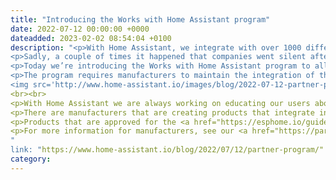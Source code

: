 ```yaml
---
title: "Introducing the Works with Home Assistant program"
date: 2022-07-12 00:00:00 +0000
dateadded: 2023-02-02 08:54:04 +0100
description: "<p>With Home Assistant, we integrate with over 1000 different APIs. The majority of these integrations are created and maintained by the Home Assistant community. Over the years a number of companies have stepped up to work with our community offering samples and engineering support. In a few cases, we saw companies pick up the maintenance of integrating their products in Home Assistant.</p>
<p>Sadly, a couple of times it happened that companies went silent after their initial contribution, causing users to be wondering why new devices are not being supported. We want to protect our users from investing in products for their homes that won’t work well with Home Assistant.</p>
<p>Today we’re introducing the Works with Home Assistant program to allow manufacturers to show their support and commitment to Home Assistant and its community.</p>
<p>The program requires manufacturers to maintain the integration of their products in Home Assistant, offer a good user experience, provide product samples and give us an engineering contact to escalate issues. In return, manufacturers will be able to use the “Works with Home Assistant” badge on their products and documentation. The terms of the Works with Home Assistant program are enforced in an agreement signed by both Nabu Casa and the manufacturer.</p>
<img src='http://www.home-assistant.io/images/blog/2022-07-12-partner-program/partner-program-logos.jpg' alt="Decorative header." class='no-shadow'>
<br><br>
<p>With Home Assistant we are always working on educating our users about preferring local control and open standards when acquiring new products. This is also reflected in the “Works with Home Assistant” badges.</p>
<p>There are manufacturers that are creating products that integrate into Home Assistant using standards like Z-Wave, Zigbee, or Matter (soon). In these cases, the integration is maintained by the Home Assistant community and Nabu Casa. These companies can still become a member of the Works with Home Assistant program but are relieved from integration maintenance.</p>
<p>Products that are approved for the <a href="https://esphome.io/guides/made_for_esphome.html">Made with ESPHome program</a> will be eligible to use the “Works locally with Home Assistant” badge as part of their Made with ESPHome membership.</p>
<p>For more information for manufacturers, see our <a href="https://partner.home-assistant.io">Works with Home Assistant portal</a>.</p>
"
link: "https://www.home-assistant.io/blog/2022/07/12/partner-program/"
category:
---
```

